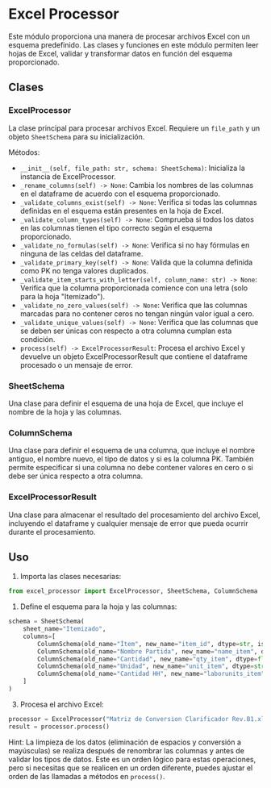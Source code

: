 # Excel Processor

Este módulo proporciona una manera de procesar archivos Excel con un esquema predefinido. Las clases y funciones en este módulo permiten leer hojas de Excel, validar y transformar datos en función del esquema proporcionado.

## Clases

### ExcelProcessor

La clase principal para procesar archivos Excel. Requiere un `file_path` y un objeto `SheetSchema` para su inicialización.

Métodos:

* `__init__(self, file_path: str, schema: SheetSchema)`: Inicializa la instancia de ExcelProcessor.
* `_rename_columns(self) -> None`: Cambia los nombres de las columnas en el dataframe de acuerdo con el esquema proporcionado.
* `_validate_columns_exist(self) -> None`: Verifica si todas las columnas definidas en el esquema están presentes en la hoja de Excel.
* `_validate_column_types(self) -> None`: Comprueba si todos los datos en las columnas tienen el tipo correcto según el esquema proporcionado.
* `_validate_no_formulas(self) -> None`: Verifica si no hay fórmulas en ninguna de las celdas del dataframe.
* `_validate_primary_key(self) -> None`: Valida que la columna definida como PK no tenga valores duplicados.
* `_validate_item_starts_with_letter(self, column_name: str) -> None`: Verifica que la columna proporcionada comience con una letra (solo para la hoja "Itemizado").
* `_validate_no_zero_values(self) -> None`: Verifica que las columnas marcadas para no contener ceros no tengan ningún valor igual a cero.
* `_validate_unique_values(self) -> None`: Verifica que las columnas que se deben ser únicas con respecto a otra columna cumplan esta condición.
* `process(self) -> ExcelProcessorResult`: Procesa el archivo Excel y devuelve un objeto ExcelProcessorResult que contiene el dataframe procesado o un mensaje de error.

### SheetSchema

Una clase para definir el esquema de una hoja de Excel, que incluye el nombre de la hoja y las columnas.

### ColumnSchema

Una clase para definir el esquema de una columna, que incluye el nombre antiguo, el nombre nuevo, el tipo de datos y si es la columna PK. También permite especificar si una columna no debe contener valores en cero o si debe ser única respecto a otra columna.

### ExcelProcessorResult

Una clase para almacenar el resultado del procesamiento del archivo Excel, incluyendo el dataframe y cualquier mensaje de error que pueda ocurrir durante el procesamiento.

## Uso

1. Importa las clases necesarias:

```python
from excel_processor import ExcelProcessor, SheetSchema, ColumnSchema

```

1. Define el esquema para la hoja y las columnas:

```python
schema = SheetSchema(
    sheet_name="Itemizado",
    columns=[
        ColumnSchema(old_name="Ítem", new_name="item_id", dtype=str, is_pk=True),
        ColumnSchema(old_name="Nombre Partida", new_name="name_item", dtype=str, is_pk=False),
        ColumnSchema(old_name="Cantidad", new_name="qty_item", dtype=float, is_pk=False, disallow_zero=True),
        ColumnSchema(old_name="Unidad", new_name="unit_item", dtype=str, is_pk=False),
        ColumnSchema(old_name="Cantidad HH", new_name="laborunits_item", dtype=float, is_pk=False),
    ]
)
```

3. Procesa el archivo Excel:

```python
processor = ExcelProcessor("Matriz de Conversion Clarificador Rev.B1.xlsx", schema)
result = processor.process()
```

Hint: La limpieza de los datos (eliminación de espacios y conversión a mayúsculas) se realiza después de renombrar las columnas y antes de validar los tipos de datos. Este es un orden lógico para estas operaciones, pero si necesitas que se realicen en un orden diferente, puedes ajustar el orden de las llamadas a métodos en `process()`.
